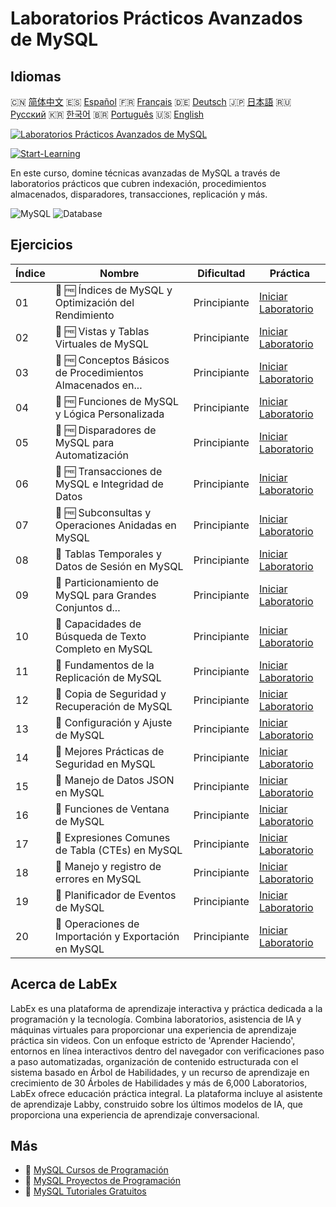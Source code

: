 # Laboratorios Prácticos Avanzados de MySQL

## Idiomas

🇨🇳 [简体中文](README_zh.md) 🇪🇸 [Español](README_es.md) 🇫🇷 [Français](README_fr.md) 🇩🇪 [Deutsch](README_de.md) 🇯🇵 [日本語](README_ja.md) 🇷🇺 [Русский](README_ru.md) 🇰🇷 [한국어](README_ko.md) 🇧🇷 [Português](README_pt.md) 🇺🇸 [English](README.md) 

[![Laboratorios Prácticos Avanzados de MySQL](https://cover-creator.labex.io/advanced-mysql-practical-labs.png?lang=es)](https://labex.io/es/courses/advanced-mysql-practical-labs)

[![Start-Learning](https://img.shields.io/badge/Start-Learning-whitesmoke?style=for-the-badge)](https://labex.io/es/courses/advanced-mysql-practical-labs)

En este curso, domine técnicas avanzadas de MySQL a través de laboratorios prácticos que cubren indexación, procedimientos almacenados, disparadores, transacciones, replicación y más.

![MySQL](https://img.shields.io/badge/MySQL-whitesmoke?style=for-the-badge&logo=mysql)
![Database](https://img.shields.io/badge/Database-whitesmoke?style=for-the-badge&logo=database)


## Ejercicios

|   Índice | Nombre                                                      | Dificultad   | Práctica                                                                                                                                |
|----------|-------------------------------------------------------------|--------------|-----------------------------------------------------------------------------------------------------------------------------------------|
|       01 | 📖 🆓 Índices de MySQL y Optimización del Rendimiento       | Principiante | <a target='_blank' href='https://labex.io/es/tutorials/mysql-mysql-indexes-and-performance-optimization-550910'>Iniciar Laboratorio</a> |
|       02 | 📖 🆓 Vistas y Tablas Virtuales de MySQL                    | Principiante | <a target='_blank' href='https://labex.io/es/tutorials/mysql-mysql-views-and-virtual-tables-550920'>Iniciar Laboratorio</a>             |
|       03 | 📖 🆓 Conceptos Básicos de Procedimientos Almacenados en... | Principiante | <a target='_blank' href='https://labex.io/es/tutorials/mysql-mysql-stored-procedures-basics-550915'>Iniciar Laboratorio</a>             |
|       04 | 📖 🆓 Funciones de MySQL y Lógica Personalizada             | Principiante | <a target='_blank' href='https://labex.io/es/tutorials/mysql-mysql-functions-and-custom-logic-550908'>Iniciar Laboratorio</a>           |
|       05 | 📖 🆓 Disparadores de MySQL para Automatización             | Principiante | <a target='_blank' href='https://labex.io/es/tutorials/mysql-mysql-triggers-for-automation-550919'>Iniciar Laboratorio</a>              |
|       06 | 📖 🆓 Transacciones de MySQL e Integridad de Datos          | Principiante | <a target='_blank' href='https://labex.io/es/tutorials/mysql-mysql-transactions-and-data-integrity-550918'>Iniciar Laboratorio</a>      |
|       07 | 📖 🆓 Subconsultas y Operaciones Anidadas en MySQL          | Principiante | <a target='_blank' href='https://labex.io/es/tutorials/mysql-mysql-subqueries-and-nested-operations-550916'>Iniciar Laboratorio</a>     |
|       08 | 📖  Tablas Temporales y Datos de Sesión en MySQL            | Principiante | <a target='_blank' href='https://labex.io/es/tutorials/mysql-mysql-temporary-tables-and-session-data-550917'>Iniciar Laboratorio</a>    |
|       09 | 📖  Particionamiento de MySQL para Grandes Conjuntos d...   | Principiante | <a target='_blank' href='https://labex.io/es/tutorials/mysql-mysql-partitioning-for-large-datasets-550912'>Iniciar Laboratorio</a>      |
|       10 | 📖  Capacidades de Búsqueda de Texto Completo en MySQL      | Principiante | <a target='_blank' href='https://labex.io/es/tutorials/mysql-mysql-full-text-search-capabilities-550907'>Iniciar Laboratorio</a>        |
|       11 | 📖  Fundamentos de la Replicación de MySQL                  | Principiante | <a target='_blank' href='https://labex.io/es/tutorials/mysql-mysql-replication-basics-550913'>Iniciar Laboratorio</a>                   |
|       12 | 📖  Copia de Seguridad y Recuperación de MySQL              | Principiante | <a target='_blank' href='https://labex.io/es/tutorials/mysql-mysql-backup-and-recovery-550902'>Iniciar Laboratorio</a>                  |
|       13 | 📖  Configuración y Ajuste de MySQL                         | Principiante | <a target='_blank' href='https://labex.io/es/tutorials/mysql-mysql-configuration-and-tuning-550904'>Iniciar Laboratorio</a>             |
|       14 | 📖  Mejores Prácticas de Seguridad en MySQL                 | Principiante | <a target='_blank' href='https://labex.io/es/tutorials/mysql-mysql-security-best-practices-550914'>Iniciar Laboratorio</a>              |
|       15 | 📖  Manejo de Datos JSON en MySQL                           | Principiante | <a target='_blank' href='https://labex.io/es/tutorials/mysql-mysql-json-data-handling-550911'>Iniciar Laboratorio</a>                   |
|       16 | 📖  Funciones de Ventana de MySQL                           | Principiante | <a target='_blank' href='https://labex.io/es/tutorials/mysql-mysql-window-functions-550921'>Iniciar Laboratorio</a>                     |
|       17 | 📖  Expresiones Comunes de Tabla (CTEs) en MySQL            | Principiante | <a target='_blank' href='https://labex.io/es/tutorials/mysql-mysql-common-table-expressions-ctes-550903'>Iniciar Laboratorio</a>        |
|       18 | 📖  Manejo y registro de errores en MySQL                   | Principiante | <a target='_blank' href='https://labex.io/es/tutorials/mysql-mysql-error-handling-and-logging-550905'>Iniciar Laboratorio</a>           |
|       19 | 📖  Planificador de Eventos de MySQL                        | Principiante | <a target='_blank' href='https://labex.io/es/tutorials/mysql-mysql-event-scheduler-550906'>Iniciar Laboratorio</a>                      |
|       20 | 📖  Operaciones de Importación y Exportación en MySQL       | Principiante | <a target='_blank' href='https://labex.io/es/tutorials/mysql-mysql-import-and-export-operations-550909'>Iniciar Laboratorio</a>         |

## Acerca de LabEx

LabEx es una plataforma de aprendizaje interactiva y práctica dedicada a la programación y la tecnología. Combina laboratorios, asistencia de IA y máquinas virtuales para proporcionar una experiencia de aprendizaje práctica sin videos. Con un enfoque estricto de 'Aprender Haciendo', entornos en línea interactivos dentro del navegador con verificaciones paso a paso automatizadas, organización de contenido estructurada con el sistema basado en Árbol de Habilidades, y un recurso de aprendizaje en crecimiento de 30 Árboles de Habilidades y más de 6,000 Laboratorios, LabEx ofrece educación práctica integral. La plataforma incluye al asistente de aprendizaje Labby, construido sobre los últimos modelos de IA, que proporciona una experiencia de aprendizaje conversacional.

## Más

- 🔗 [MySQL Cursos de Programación](https://github.com/labex-labs/awesome-programming-courses)
- 🔗 [MySQL Proyectos de Programación](https://github.com/labex-labs/awesome-programming-projects)
- 🔗 [MySQL Tutoriales Gratuitos](https://github.com/labex-labs/mysql-free-tutorials)

